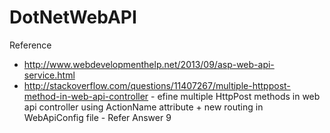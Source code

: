 # DotNetWebAPI

Reference 

- http://www.webdevelopmenthelp.net/2013/09/asp-web-api-service.html
- http://stackoverflow.com/questions/11407267/multiple-httppost-method-in-web-api-controller - efine multiple HttpPost methods in web api controller using ActionName attribute + new routing in WebApiConfig file - Refer Answer 9
